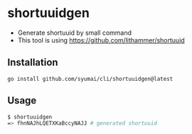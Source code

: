 # shortuuidgen

* Generate shortuuid by small command
* This tool is using https://github.com/lithammer/shortuuid

## Installation

```
go install github.com/syumai/cli/shortuuidgen@latest
```

## Usage

```sh
$ shortuuidgen
=> fhnNAJhLQETXKaBccyNAJJ # generated shortuuid
```
